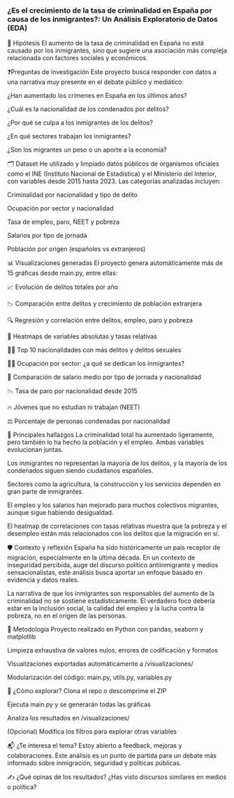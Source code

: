 ### ¿Es el crecimiento de la tasa de criminalidad en España por causa de los inmigrantes?: Un Análisis Exploratorio de Datos (EDA) 
🧠 Hipótesis
El aumento de la tasa de criminalidad en España no está causado por los inmigrantes, sino que sugiere una asociación más compleja relacionada con factores sociales y económicos.

❓Preguntas de investigación
Este proyecto busca responder con datos a una narrativa muy presente en el debate público y mediático:

¿Han aumentado los crímenes en España en los últimos años?

¿Cuál es la nacionalidad de los condenados por delitos?

¿Por qué se culpa a los inmigrantes de los delitos?

¿En qué sectores trabajan los inmigrantes?

¿Son los migrantes un peso o un aporte a la economía?


🗂️ Dataset
He utilizado y limpiado datos públicos de organismos oficiales como el INE (Instituto Nacional de Estadística) y el Ministerio del Interior, con variables desde 2015 hasta 2023.
Las categorías analizadas incluyen:

Criminalidad por nacionalidad y tipo de delito

Ocupación por sector y nacionalidad

Tasa de empleo, paro, NEET y pobreza

Salarios por tipo de jornada

Población por origen (españoles vs extranjeros)

📊 Visualizaciones generadas
El proyecto genera automáticamente más de 15 gráficas desde main.py, entre ellas:

📈 Evolución de delitos totales por año

📉 Comparación entre delitos y crecimiento de población extranjera

🔍 Regresión y correlación entre delitos, empleo, paro y pobreza

🧩 Heatmaps de variables absolutas y tasas relativas

👮‍♂️ Top 10 nacionalidades con más delitos y delitos sexuales

🧑‍🌾 Ocupación por sector: ¿a qué se dedican los inmigrantes?

💼 Comparación de salario medio por tipo de jornada y nacionalidad

📉 Tasa de paro por nacionalidad desde 2015

🔥 Jóvenes que no estudian ni trabajan (NEET)

⚖️ Porcentaje de personas condenadas por nacionalidad

🧠 Principales hallazgos
La criminalidad total ha aumentado ligeramente, pero también lo ha hecho la población y el empleo. Ambas variables evolucionan juntas.

Los inmigrantes no representan la mayoría de los delitos, y la mayoría de los condenados siguen siendo ciudadanos españoles.

Sectores como la agricultura, la construcción y los servicios dependen en gran parte de inmigrantes.

El empleo y los salarios han mejorado para muchos colectivos migrantes, aunque sigue habiendo desigualdad.

El heatmap de correlaciones con tasas relativas muestra que la pobreza y el desempleo están más relacionados con los delitos que la migración en sí.

🛡️ Contexto y reflexión
España ha sido históricamente un país receptor de migración, especialmente en la última década. En un contexto de inseguridad percibida, auge del discurso político antiinmigrante y medios sensacionalistas, este análisis busca aportar un enfoque basado en evidencia y datos reales.

La narrativa de que los inmigrantes son responsables del aumento de la criminalidad no se sostiene estadísticamente. El verdadero foco debería estar en la inclusión social, la calidad del empleo y la lucha contra la pobreza, no en el origen de las personas.

🧪 Metodología
Proyecto realizado en Python con pandas, seaborn y matplotlib

Limpieza exhaustiva de valores nulos, errores de codificación y formatos

Visualizaciones exportadas automáticamente a /visualizaciones/

Modularización del código: main.py, utils.py, variables.py

🧩 ¿Cómo explorar?
Clona el repo o descomprime el ZIP

Ejecuta main.py y se generarán todas las gráficas

Analiza los resultados en /visualizaciones/

(Opcional) Modifica los filtros para explorar otras variables

📬 ¿Te interesa el tema?
Estoy abierto a feedback, mejoras y colaboraciones.
Este análisis es un punto de partida para un debate más informado sobre inmigración, seguridad y políticas públicas.

✍️ ¿Qué opinas de los resultados? ¿Has visto discursos similares en medios o política?